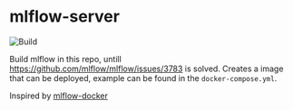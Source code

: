 # mlflow-server

![[Build](https://github.com/twsl/mlflow-server/actions)](https://github.com/twsl/mlflow-server/workflows/Docker/badge.svg)

Build mlflow in this repo, untill https://github.com/mlflow/mlflow/issues/3783 is solved. Creates a image that can be deployed, example can be found in the `docker-compose.yml`.

Inspired by [mlflow-docker](https://github.com/Toumash/mlflow-docker)
